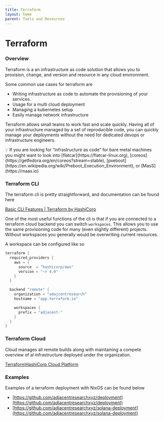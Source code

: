```yaml
---
title: Terraform
layout: home
parent: Tools and Resources
---
```


# Terraform

### Overview

Terraform is a an infrastructure as code solution that allows you to provision, change, and version and resource in any cloud environment.

Some common use cases for terraform are 

- Writing infrastructure as code to automate the provisioning of your services.
- Usage for a multi cloud deployment
- Managing a kubernetes setup
- Easily manage network infrastructure

Terraform allows small teams to work fast and scale quickly. Having all of your infrastructure managed by a set of reproducible code, you can quickly manage your deployments without the need for dedicated devops or infrastructure engineers. 

<aside>
💡 If you are looking for “infrastructure as code” for bare metal machines you might want to look into [flatcar](https://flatcar-linux.org), [coreos](https://getfedora.org/en/coreos?stream=stable), [pxeboot](https://en.wikipedia.org/wiki/Preboot_Execution_Environment), or [MasS](https://maas.io)

</aside>

### Terraform CLI

The terraform cli is pretty straightforward, and documentation can be found here 

[Basic CLI Features | Terraform by HashiCorp](https://www.terraform.io/cli/commands)

One of the most useful functions of the cli is that if you are connected to a terraform cloud backend you can switch `workspaces`. This allows you to use the same provisioning code for many (even slightly different) projects. Without workspaces you generally would be overwriting current resources. 

A workspace can be configured like so 

```go
terraform {
  required_providers {
    aws = {
      source  = "hashicorp/aws"
      version = "~> 4.0"
    }
  }

  backend "remote" {
    organization = "adajcentresearch"
    hostname = "app.terraform.io"

    workspaces {
      prefix = "adjacent-"
    }
  }
}
```

### Terraform Cloud

Cloud manages all remote builds along with maintaining a compete overview of al infrastructure deployed under the organization. 

[TerraformHashiCorp Cloud Platform](https://cloud.hashicorp.com/products/terraform)

### Examples

Examples of a terraform deployment with NixOS can be found below

- [https://github.com/adjacentresearchxyz/deployment](https://github.com/adjacentresearchxyz/deployment)
- [https://github.com/adjacentresearchxyz/solana-deployment](https://github.com/adjacentresearchxyz/solana-deployment)